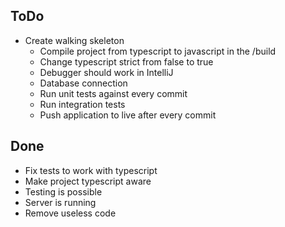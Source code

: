 ToDo
-
- Create walking skeleton
  - Compile project from typescript to javascript in the /build
  - Change typescript strict from false to true
  - Debugger should work in IntelliJ
  - Database connection
  - Run unit tests against every commit
  - Run integration tests
  - Push application to live after every commit
  
Done
- 
- Fix tests to work with typescript
- Make project typescript aware
- Testing is possible
- Server is running
- Remove useless code 